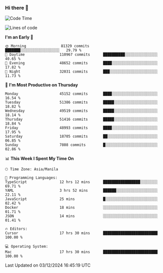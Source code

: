 ### Hi there 👋

<!--START_SECTION:waka-->
![Code Time](http://img.shields.io/badge/Code%20Time-5%2C724%20hrs%2035%20mins-blue)

![Lines of code](https://img.shields.io/badge/From%20Hello%20World%20I%27ve%20Written-111.0%20million%20lines%20of%20code-blue)

**I'm an Early 🐤** 

```text
🌞 Morning                81329 commits       ███████░░░░░░░░░░░░░░░░░░   29.79 % 
🌆 Daytime                110967 commits      ██████████░░░░░░░░░░░░░░░   40.65 % 
🌃 Evening                48652 commits       ████░░░░░░░░░░░░░░░░░░░░░   17.82 % 
🌙 Night                  32031 commits       ███░░░░░░░░░░░░░░░░░░░░░░   11.73 % 
```
📅 **I'm Most Productive on Thursday** 

```text
Monday                   45152 commits       ████░░░░░░░░░░░░░░░░░░░░░   16.54 % 
Tuesday                  51386 commits       █████░░░░░░░░░░░░░░░░░░░░   18.82 % 
Wednesday                49519 commits       █████░░░░░░░░░░░░░░░░░░░░   18.14 % 
Thursday                 51416 commits       █████░░░░░░░░░░░░░░░░░░░░   18.84 % 
Friday                   48993 commits       ████░░░░░░░░░░░░░░░░░░░░░   17.95 % 
Saturday                 18705 commits       ██░░░░░░░░░░░░░░░░░░░░░░░   06.85 % 
Sunday                   7808 commits        █░░░░░░░░░░░░░░░░░░░░░░░░   02.86 % 
```


📊 **This Week I Spent My Time On** 

```text
🕑︎ Time Zone: Asia/Manila

💬 Programming Languages: 
TypeScript               12 hrs 12 mins      █████████████████░░░░░░░░   69.71 % 
YAML                     3 hrs 52 mins       ██████░░░░░░░░░░░░░░░░░░░   22.11 % 
JavaScript               25 mins             █░░░░░░░░░░░░░░░░░░░░░░░░   02.42 % 
Docker                   18 mins             ░░░░░░░░░░░░░░░░░░░░░░░░░   01.71 % 
JSON                     14 mins             ░░░░░░░░░░░░░░░░░░░░░░░░░   01.41 % 

🔥 Editors: 
Cursor                   17 hrs 30 mins      █████████████████████████   100.00 % 

💻 Operating System: 
Mac                      17 hrs 30 mins      █████████████████████████   100.00 % 
```


 Last Updated on 03/12/2024 16:45:19 UTC
<!--END_SECTION:waka-->


<!--
**rad182/rad182** is a ✨ _special_ ✨ repository because its `README.md` (this file) appears on your GitHub profile.

Here are some ideas to get you started:

- 🔭 I’m currently working on ...
- 🌱 I’m currently learning ...
- 👯 I’m looking to collaborate on ...
- 🤔 I’m looking for help with ...
- 💬 Ask me about ...
- 📫 How to reach me: ...
- 😄 Pronouns: ...
- ⚡ Fun fact: ...
-->
